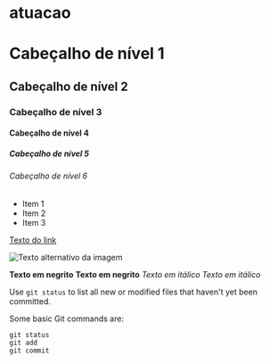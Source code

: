 # atuacao
# Cabeçalho de nível 1
## Cabeçalho de nível 2
### Cabeçalho de nível 3
#### Cabeçalho de nível 4
##### Cabeçalho de nível 5
###### Cabeçalho de nível 6

* Item 1
* Item 2
* Item 3

[Texto do link](http://www.exemplo.com)

![Texto alternativo da imagem](http://www.exemplo.com/imagem.jpg)

**Texto em negrito**
__Texto em negrito__
*Texto em itálico*
_Texto em itálico_

Use `git status` to list all new or modified files that haven't yet been committed.

Some basic Git commands are:
```
git status
git add
git commit
```








